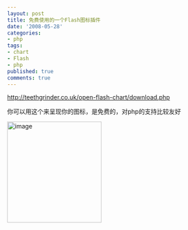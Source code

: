 ```yaml
---
layout: post
title: 免费使用的一个Flash图标插件
date: '2008-05-28'
categories:
- php
tags:
- chart
- Flash
- php
published: true
comments: true
---
```

<p><p style="text-align: justify;"><a href="http://teethgrinder.co.uk/open-flash-chart/download.php" target="_blank">http://teethgrinder.co.uk/open-flash-chart/download.php</a></p>
<p style="text-align: justify;">你可以用这个来呈现你的图标，是免费的，对php的支持比较友好</p>
<p style="text-align: justify;"><a href="{{urls.media}}/2008/05/2008-05-28-085127_479x512_scrot.png"> </a><a class="highslide-image" onclick="return hs.expand(this);" href="{{urls.media}}/2008/05/2008-05-28-085127_479x512_scrot.png"><img title="Click to enlarge" src="{{urls.media}}/2008/05/2008-05-28-085127_479x512_scrot.png" alt="image" width="219" height="234" /></a></p></p>
